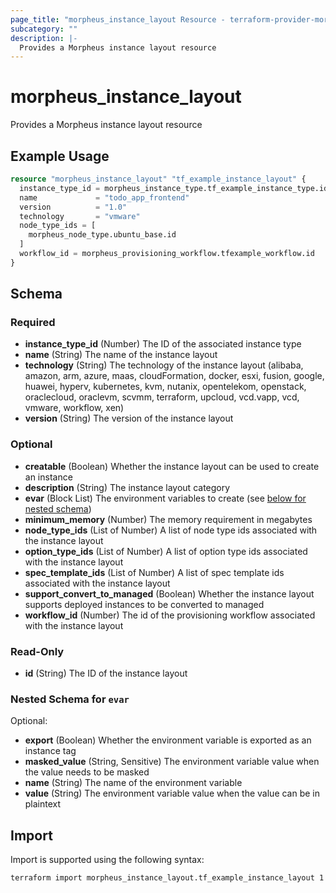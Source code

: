 ```yaml
---
page_title: "morpheus_instance_layout Resource - terraform-provider-morpheus"
subcategory: ""
description: |-
  Provides a Morpheus instance layout resource
---
```


# morpheus_instance_layout

Provides a Morpheus instance layout resource

## Example Usage

```terraform
resource "morpheus_instance_layout" "tf_example_instance_layout" {
  instance_type_id = morpheus_instance_type.tf_example_instance_type.id
  name             = "todo_app_frontend"
  version          = "1.0"
  technology       = "vmware"
  node_type_ids = [
    morpheus_node_type.ubuntu_base.id
  ]
  workflow_id = morpheus_provisioning_workflow.tfexample_workflow.id
}
```

<!-- schema generated by tfplugindocs -->
## Schema

### Required

- **instance_type_id** (Number) The ID of the associated instance type
- **name** (String) The name of the instance layout
- **technology** (String) The technology of the instance layout (alibaba, amazon, arm, azure, maas, cloudFormation, docker, esxi, fusion, google, huawei, hyperv, kubernetes, kvm, nutanix, opentelekom, openstack, oraclecloud, oraclevm, scvmm, terraform, upcloud, vcd.vapp, vcd, vmware, workflow, xen)
- **version** (String) The version of the instance layout

### Optional

- **creatable** (Boolean) Whether the instance layout can be used to create an instance
- **description** (String) The instance layout category
- **evar** (Block List) The environment variables to create (see [below for nested schema](#nestedblock--evar))
- **minimum_memory** (Number) The memory requirement in megabytes
- **node_type_ids** (List of Number) A list of node type ids associated with the instance layout
- **option_type_ids** (List of Number) A list of option type ids associated with the instance layout
- **spec_template_ids** (List of Number) A list of spec template ids associated with the instance layout
- **support_convert_to_managed** (Boolean) Whether the instance layout supports deployed instances to be converted to managed
- **workflow_id** (Number) The id of the provisioning workflow associated with the instance layout

### Read-Only

- **id** (String) The ID of the instance layout

<a id="nestedblock--evar"></a>
### Nested Schema for `evar`

Optional:

- **export** (Boolean) Whether the environment variable is exported as an instance tag
- **masked_value** (String, Sensitive) The environment variable value when the value needs to be masked
- **name** (String) The name of the environment variable
- **value** (String) The environment variable value when the value can be in plaintext

## Import

Import is supported using the following syntax:

```shell
terraform import morpheus_instance_layout.tf_example_instance_layout 1
```
